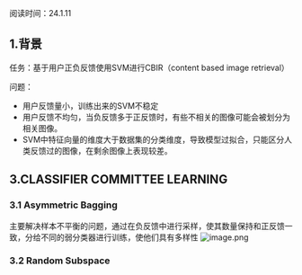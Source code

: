 
阅读时间：24.1.11

## 1.背景
任务：基于用户正负反馈使用SVM进行CBIR（content based image retrieval）

问题：
+  用户反馈量小，训练出来的SVM不稳定
+ 用户反馈不均匀，当负反馈多于正反馈时，有些不相关的图像可能会被划分为相关图像。
+ SVM中特征向量的维度大于数据集的分类维度，导致模型过拟合，只能区分人类反馈过的图像，在剩余图像上表现较差。

## 3.CLASSIFIER COMMITTEE LEARNING 
### 3.1 Asymmetric Bagging 
主要解决样本不平衡的问题，通过在负反馈中进行采样，使其数量保持和正反馈一致，分给不同的弱分类器进行训练，使他们具有多样性
![image.png](https://cdn.jsdelivr.net/gh/Thomas333333/MyPostImage/Images/20240111163653.png)

### 3.2 Random Subspace 